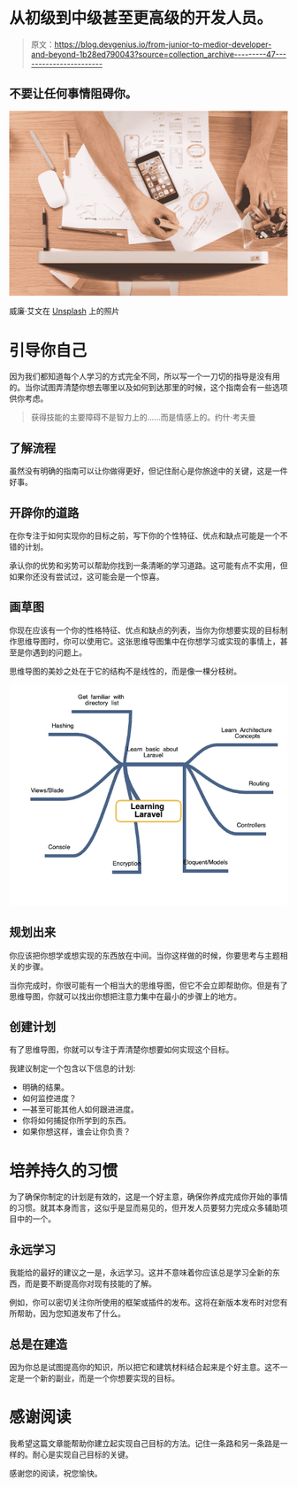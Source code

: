 # 从初级到中级甚至更高级的开发人员。

> 原文：<https://blog.devgenius.io/from-junior-to-medior-developer-and-beyond-1b28ed790043?source=collection_archive---------47----------------------->

## 不要让任何事情阻碍你。

![](img/dd5aaede874d152360b881b288948ad7.png)

威廉·艾文在 [Unsplash](https://unsplash.com?utm_source=medium&utm_medium=referral) 上的照片

# 引导你自己

因为我们都知道每个人学习的方式完全不同，所以写一个一刀切的指导是没有用的。当你试图弄清楚你想去哪里以及如何到达那里的时候，这个指南会有一些选项供你考虑。

> 获得技能的主要障碍不是智力上的……而是情感上的。约什·考夫曼

## 了解流程

虽然没有明确的指南可以让你做得更好，但记住耐心是你旅途中的关键，这是一件好事。

## 开辟你的道路

在你专注于如何实现你的目标之前，写下你的个性特征、优点和缺点可能是一个不错的计划。

承认你的优势和劣势可以帮助你找到一条清晰的学习道路。这可能有点不实用，但如果你还没有尝试过，这可能会是一个惊喜。

## 画草图

你现在应该有一个你的性格特征、优点和缺点的列表，当你为你想要实现的目标制作思维导图时，你可以使用它。这张思维导图集中在你想学习或实现的事情上，甚至是你遇到的问题上。

思维导图的美妙之处在于它的结构不是线性的，而是像一棵分枝树。

![](img/517439745a52198b0c142b0e4fe5eac5.png)

## 规划出来

你应该把你想学或想实现的东西放在中间。当你这样做的时候，你要思考与主题相关的步骤。

当你完成时，你很可能有一个相当大的思维导图，但它不会立即帮助你。但是有了思维导图，你就可以找出你想把注意力集中在最小的步骤上的地方。

## 创建计划

有了思维导图，你就可以专注于弄清楚你想要如何实现这个目标。

我建议制定一个包含以下信息的计划:

*   明确的结果。
*   如何监控进度？
*   —甚至可能其他人如何跟进进度。
*   你将如何捕捉你所学到的东西。
*   如果你想这样，谁会让你负责？

# 培养持久的习惯

为了确保你制定的计划是有效的，这是一个好主意，确保你养成完成你开始的事情的习惯。就其本身而言，这似乎是显而易见的，但开发人员要努力完成众多辅助项目中的一个。

## 永远学习

我能给的最好的建议之一是，永远学习。这并不意味着你应该总是学习全新的东西，而是要不断提高你对现有技能的了解。

例如，你可以密切关注你所使用的框架或插件的发布。这将在新版本发布时对您有所帮助，因为您知道发布了什么。

## 总是在建造

因为你总是试图提高你的知识，所以把它和建筑材料结合起来是个好主意。这不一定是一个新的副业，而是一个你想要实现的目标。

# 感谢阅读

我希望这篇文章能帮助你建立起实现自己目标的方法。记住一条路和另一条路是一样的。耐心是实现自己目标的关键。

感谢您的阅读，祝您愉快。